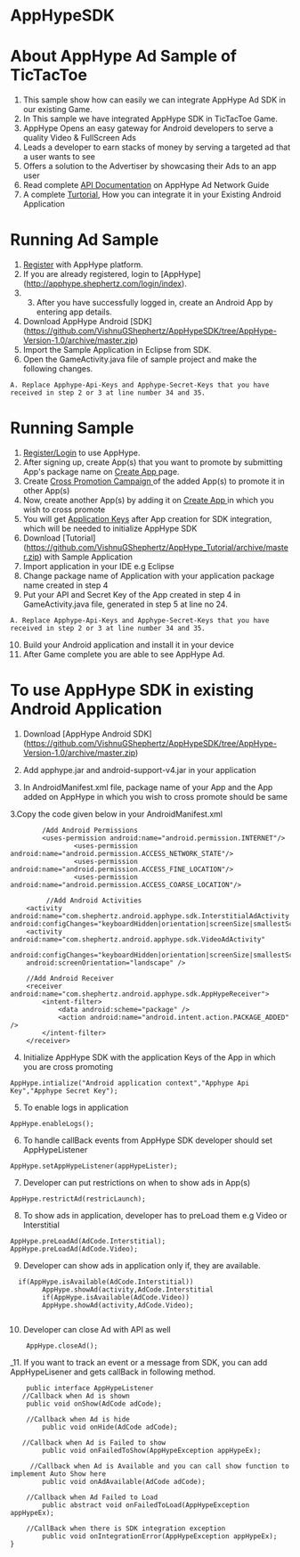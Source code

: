 AppHypeSDK
==========

# About AppHype Ad Sample of TicTacToe

1. This sample show how can easily we can integrate AppHype Ad SDK in our existing Game.
2. In This sample we have integrated AppHype SDK in TicTacToe Game.
3. AppHype Opens an easy gateway for Android developers to serve a quality Video & FullScreen Ads
4. Leads a developer to earn stacks of money by serving a targeted ad that a user wants to see
5. Offers a solution to the Advertiser by showcasing their Ads to an app user
6. Read complete [API Documentation](http://apphype.shephertz.com/docs) on AppHype Ad Network Guide
7. A complete [Turtorial](http://apphype.shephertz.com/tutorial-android), How you can integrate it in your Existing Android Application

# Running Ad Sample

1. [Register](http://apphype.shephertz.com/login) with AppHype platform.
2. If you are already registered, login to [AppHype] (http://apphype.shephertz.com/login/index).
3. 3. After you have successfully logged in, create an Android App by entering app details.
4. Download  AppHype Android [SDK] (https://github.com/VishnuGShephertz/AppHypeSDK/tree/AppHype-Version-1.0/archive/master.zip)
5. Import the Sample Application in Eclipse from SDK.
5. Open the GameActivity.java file of sample project and make the following changes.

```
A. Replace Apphype-Api-Keys and Apphype-Secret-Keys that you have received in step 2 or 3 at line number 34 and 35.

```
# Running  Sample

1. [Register/Login](http://apphype.shephertz.com/login) to use AppHype.
2. After signing up, create App(s) that you want to promote by submitting App's package name on  [Create App ](http://apphype.shephertz.com/app/apps#/addApp)page.
3. Create [Cross Promotion Campaign ](http://apphype.shephertz.com/app/apps#/createPromo)of the added App(s) to promote it in other App(s) 
4. Now, create another App(s) by adding it on [Create App ](http://apphype.shephertz.com/app/apps#/addApp)in which you wish to cross promote
5. You will get [Application Keys](http://apphype.shephertz.com/app/apps#/all) after App creation for SDK integration, which will be needed to initialize AppHype SDK
6. Download [Tutorial] (https://github.com/VishnuGShephertz/AppHype_Tutorial/archive/master.zip) with Sample Application
7. Import application in your IDE e.g Eclipse
8. Change package name of Application with your application package name created in step 4 
9. Put your API and Secret Key of the App created in step 4 in GameActivity.java file, generated in step 5 at line no 24.
```
A. Replace Apphype-Api-Keys and Apphype-Secret-Keys that you have received in step 2 or 3 at line number 34 and 35.

```

10. Build your Android application and install it in your device
11. After Game complete you are able to see AppHype Ad.

# To use AppHype SDK in existing Android Application

1. Download  [AppHype Android SDK] (https://github.com/VishnuGShephertz/AppHypeSDK/tree/AppHype-Version-1.0/archive/master.zip)

2. Add apphype.jar and android-support-v4.jar in your application

3. In AndroidManifest.xml file, package name of your App and the App added on AppHype in which you wish to cross promote should be same

3.Copy the code given below in your AndroidManifest.xml


```
		/Add Android Permissions
		<uses-permission android:name="android.permission.INTERNET"/> 
                <uses-permission android:name="android.permission.ACCESS_NETWORK_STATE"/>
                <uses-permission android:name="android.permission.ACCESS_FINE_LOCATION"/> 
                <uses-permission android:name="android.permission.ACCESS_COARSE_LOCATION"/>
	
         //Add Android Activities
    <activity android:name="com.shephertz.android.apphype.sdk.InterstitialAdActivity						android:configChanges="keyboardHidden|orientation|screenSize|smallestScreenSize"/>
    <activity android:name="com.shephertz.android.apphype.sdk.VideoAdActivity"
     android:configChanges="keyboardHidden|orientation|screenSize|smallestScreenSize"
    android:screenOrientation="landscape" />
	
    //Add Android Receiver
    <receiver android:name="com.shephertz.android.apphype.sdk.AppHypeReceiver">
        <intent-filter>
            <data android:scheme="package" />
            <action android:name="android.intent.action.PACKAGE_ADDED" />
        </intent-filter>
    </receiver>
```


4. Initialize AppHype SDK with the application Keys of the App in which you are cross promoting
```
AppHype.intialize("Android application context","Apphype Api Key","Apphype Secret Key");
```

5. To enable logs in application

```
AppHype.enableLogs();

```
6. To handle callBack events from AppHype SDK developer should set AppHypeListener

```
AppHype.setAppHypeListener(appHypeLister);

```

7. Developer can put restrictions on when to show ads in App(s)
```
AppHype.restrictAd(restricLaunch);

```

8. To show ads in application, developer has to preLoad them e.g Video or Interstitial

```
AppHype.preLoadAd(AdCode.Interstitial);
AppHype.preLoadAd(AdCode.Video);

```
9. Developer can show ads in application only if, they are available.

```
  if(AppHype.isAvailable(AdCode.Interstitial))
		AppHype.showAd(activity,AdCode.Interstitial
		if(AppHype.isAvailable(AdCode.Video))
		AppHype.showAd(activity,AdCode.Video);
				
```
10. Developer can close Ad with API as well

```
	AppHype.closeAd();
```

			
_11. If you want to track an event or a message from SDK, you can add AppHypeLisener and gets callBack in following method.
``` 
    public interface AppHypeListener
   //Callback when Ad is shown
    public void onShow(AdCode adCode);

    //Callback when Ad is hide
        public void onHide(AdCode adCode);

   //Callback when Ad is Failed to show
        public void onFailedToShow(AppHypeException appHypeEx);

     //Callback when Ad is Available and you can call show function to implement Auto Show here
        public void onAdAvailable(AdCode adCode);

    //Callback when Ad Failed to Load
        public abstract void onFailedToLoad(AppHypeException appHypeEx);

    //CallBack when there is SDK integration exception
        public void onIntegrationError(AppHypeException appHypeEx);
}
				
```
